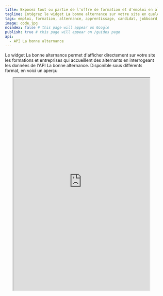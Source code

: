 ```yaml
---
title: Exposez tout ou partie de l'offre de formation et d'emploi en alternance
tagline: Intégrez le widget La bonne alternance sur votre site en quelques minutes
tags: emploi, formation, alternance, apprentissage, candidat, jobboard, widget
image: code.jpg
noindex: false # this page will appear on Google
publish: true # this page will appear on /guides page
api:
  - API La bonne alternance
---
```


Le widget La bonne alternance permet d'afficher directement sur votre site les formations et entreprises qui accueillent des alternants en interrogeant les données de <External href="/les-api/api-la-bonne-alternance">l'API La bonne alternance</External>.
Disponible sous différents format, en voici un aperçu

<iframe style="height: 700px; width: 450px;max-width: 100%;margin: auto;display: block;" src="https://labonnealternance.apprentissage.beta.gouv.fr/recherche-apprentissage?radius=60&romes=F1702,F1705,F1701&scope=all&lat=47&lon=2.2&caller=ID_service_appelant_labonnealternance&return_uri=/&return_logo_url=https://api.gouv.fr/images/api-logo/dinum.png" />

## Comment intégrer le widget ?
Utilisez le code suivant au sein d’une balise HTML, en remplaçant les valeurs des paramètres comme indiqué ci-dessous :
```
<iframe style="height: 660px; width: 360px;max-width: 100%;margin: auto;display: block;" src="https://labonnealternance.apprentissage.beta.gouv.fr/{perimetre}?radius={rayon}&romes={romes}&scope=all&lat={latitude}&lon={longitude}&caller={caller}&return_uri=/&return_logo_url={return_logo_url}" />
```
- **perimètre (obligatoire)**
  - remplacer _{perimetre}_ par _recherche-apprentissage_ pour récupérer les formations et opportunités d’emploi en alternance
  - remplacer _{perimetre}_ par _recherche-emploi_ pour récupérer uniquement les opportunités d’emploi en alternance
  - remplacer _{perimetre}_ par _recherche-apprentissage-formation_ pour récupérer uniquement les formations en apprentissage
- **caller (obligatoire) **: le nom de votre établissement (exemple : _Parcoursup_, _1jeune1solution_, …)
- **radius (facultatif)** : Rayon de recherche autour du lieu en km. Sa valeur par défaut est 30. Si elle vous convient, vous pouvez supprimer la partie suivante de l’exemple _radius={rayon}&_. Si vous souhaitez instaurer une autre valeur, remplacez _{rayon}_ par une des 4 valeurs suivantes _10 | 30 | 60 | 100_.
- **romes (facultatif) **
  - Métier(s) sur le(s)quel(s) vous souhaitez restreindre la recherche. Si vous ne souhaitez pas restreindre la liste des métiers, vous pouvez supprimer la partie suivante de l’exemple _&romes={romes}_. Si vous souhaitez instaurer une autre valeur, remplacez _{romes}_ par une liste de maximum 20 codes romes séparés par des virgules. Exemple : _A1021 | F1065,F1066,F1067_
- **lat (facultatif)**
  - Latitude géographique en degrés décimaux (float). Sa valeur par défaut est _null_
- **lon (facultatif)**
  - Longitude géographique en degrés décimaux (float). Sa valeur par défaut est _null_
- **return_uri (facultatif)**
  - L'uri de retour qui sera notifiée au site appelant. Sa valeur par défaut est _/_
- **return_logo_url (facultatif)**
  - L'url du logo du site vers lequel l'utilisateur revient en cliquant sur le bouton de retour. Sa valeur par défaut correspond au logo du site La bonne alternance. Exemple de valeur : _https://api.gouv.fr/images/api-logo/dinum.png_
  
Vous pouvez utilisez l’outil suivant pour tester les différentes versions possibles du widget :
<Button href="https://labonnealternance.apprentissage.beta.gouv.fr/test-widget">Tester le widget</Button>

### Bouton de retour

Cliquer sur le logo en haut du formulaire ou d’une liste de résultat permet de signaler à la page appelante une instruction de changement de page.

Si vous ne codez rien cette fonctionnalité n’a pas d’effet.

Pour bénéficier du bouton de retour vous devez ajouter un listener pour l'API postMessage de javascript et coder l’action de navigation :

```
window.addEventListener('message',function(e){
/*Remplacer par votre code pour gérer la navigation vers la page de votre site correspondante aux paramètres transmis par Labonnealternance dans le message*/

console.log("Type du message goToPage ", e.data.type);
console.log("URI de la page de redirection ", e.data.page);
});
```
